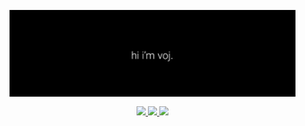 ![Header image](img/header.png)

<p align="center">
  <a href="https://discord.com/users/1056305220914786406" target="_blank">
    <img src="https://img.shields.io/badge/-@vojtikczhraje-212121?style=flat&labelColor=212121&logo=discord&logoColor=white"
  </a>

 <a href="https://www.instagram.com/vojtikczhraje/" target="_blank">
    <img src="https://img.shields.io/badge/-@vojtikczhraje-212121?style=flat&labelColor=212121&logo=instagram&logoColor=white"
  </a>

   <a href="mailto:vojtikczhraje@gmail.com" target="_blank">
    <img src="https://img.shields.io/badge/-vojtikczhraje@gmail.com-212121?style=flat&labelColor=212121&logo=gmail&logoColor=white"
  </a>
</p>
     





